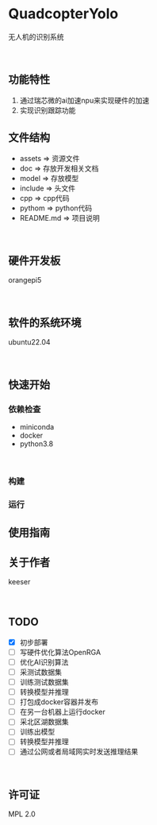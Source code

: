 # QuadcopterYolo
无人机的识别系统

<br>

## 功能特性
1. 通过瑞芯微的ai加速npu来实现硬件的加速
2. 实现识别跟踪功能


## 文件结构
- assets => 资源文件
- doc => 存放开发相关文档
- model => 存放模型
- include => 头文件
- cpp => cpp代码
- pythom => python代码
- README.md => 项目说明

<br>

## 硬件开发板
orangepi5

<br>

## 软件的系统环境
ubuntu22.04

<br>

## 快速开始

### 依赖检查
- miniconda
- docker
- python3.8

<br>

### 构建

<!-- 描述如何构建该项目 -->

### 运行

<!-- 描述如何运行该项目 -->


## 使用指南

<!-- 描述如何使用该项目 -->

## 关于作者

keeser

<br>

## TODO
- [x] 初步部署
- [ ] 写硬件优化算法OpenRGA
- [ ] 优化AI识别算法
- [ ] 采测试数据集
- [ ] 训练测试数据集
- [ ] 转换模型并推理
- [ ] 打包成docker容器并发布
- [ ] 在另一台机器上运行docker
- [ ] 采北区湖数据集
- [ ] 训练出模型
- [ ] 转换模型并推理
- [ ] 通过公网或者局域网实时发送推理结果

<br>

## 许可证
MPL 2.0

